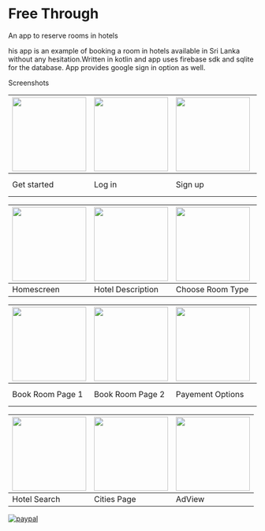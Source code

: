 # Free Through
 An app to reserve rooms in hotels
 
his app is an example of booking a room in hotels available in Sri Lanka without any hesitation.Written in kotlin and app uses firebase sdk and sqlite for the database. App provides google sign in option as well.
 

Screenshots

| <img src="https://user-images.githubusercontent.com/56221937/210369437-44164e86-2771-4d9b-96c2-3c9d0a042635.png" width="150"/> | <img src="https://user-images.githubusercontent.com/56221937/210370825-672b76d6-dcaa-4dab-9f71-10b39ec45a70.png" width="150"/> | <img src="https://user-images.githubusercontent.com/56221937/210371012-eb5f75dd-c6e1-4b95-8333-65f7d7bad485.png" width="150"/> | <img src="https://user-images.githubusercontent.com/56221937/210371322-ab5a56e9-03a9-4fba-a6f1-8279239e7da2.png" width="150"/>
| --- | --- | --- | --- |
| Get started | Log in | Sign up | Homescreen Loading | 


| <img src="https://user-images.githubusercontent.com/56221937/210372069-5b74df84-3b8e-4e84-88ab-558d5ecab025.png" width="150"/> | <img src="https://user-images.githubusercontent.com/56221937/210372250-ebcd72c7-5618-42b1-b6c2-15a2d2f0df3e.png" width="150"/> | <img src="https://user-images.githubusercontent.com/56221937/210372517-14694c2a-eefa-40f8-b207-601d421e3ff8.png" width="150"/> | <img src="https://user-images.githubusercontent.com/56221937/210372781-507232d8-156c-4ffd-bb25-df402ca191e6.png" width="150"/>
| --- | --- | --- | --- |
| Homescreen | Hotel Description | Choose Room Type | Reviews Page |


| <img src="https://user-images.githubusercontent.com/56221937/210373264-3930c855-321f-4343-94e0-83a8273cb773.png" width="150"/> | <img src="https://user-images.githubusercontent.com/56221937/210373417-1f382c54-51ac-4051-9c33-cb91393b80ae.png" width="150"/> | <img src="https://user-images.githubusercontent.com/56221937/210373497-cb6f5f5c-e38c-4c3e-b1da-dc7b4d2e9250.png" width="150"/> | <img src="https://user-images.githubusercontent.com/56221937/210373827-cf288d64-8f80-4d49-87f1-934751acd434.png" width="150"/>
| --- | --- | --- | --- |
| Book Room Page 1 | Book Room Page 2 | Payement Options | Payement Successful |

| <img src="https://user-images.githubusercontent.com/56221937/210374303-a46e07d9-f514-43ad-8d1f-43aa0612b916.png" width="150"/> | <img src="https://user-images.githubusercontent.com/56221937/210375008-acb07c6c-12a1-4af4-b039-e8c77776c432.png" width="150"/> | <img src="https://user-images.githubusercontent.com/56221937/210375277-5b1e0cc3-f9d4-40cf-a772-13e325d3b8b0.png" width="150"/>
| --- | --- | --- |
| Hotel Search | Cities Page | AdView |



[![paypal](https://www.paypalobjects.com/en_US/i/btn/btn_donateCC_LG.gif.gif)](https://www.paypal.com/donate/?hosted_button_id=JJW5TQBWXN36E)
